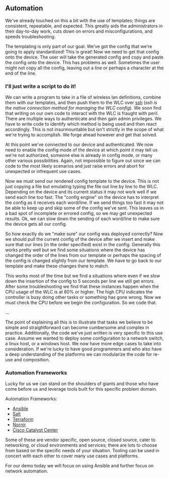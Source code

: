 ## Automation

We've already touched on this a bit with the use of templates; things are consistent, repeatable, and expected.  This 
greatly aids the administrators in their day-to-day work, cuts down on errors and misconfigurations, and speeds 
troubleshooting.   

The templating is only part of our goal. We've got the config that we're going to apply standardized!  This is great!
Now we need to get that config onto the device.  The user will take the generated config and copy and paste the config
onto the device.  This has problems as well.  Sometimes the user might not copy all the config, leaving out a line or
perhaps a character at the end of the line.  

### I'll just write a script to do it!

We can write a program to take in a file of wireless lan definitions, combine them with our templates, and then push
them to the WLC over [ssh](https://www.openssh.com/) (_ssh is the native connection method for managing the WLC 
config_).  We soon find that writing on our own code to interact with the WLC is fraught with peril.  There are multiple
ways to authenticate and then gain admin privileges.  We have to write code to identify which method is being used
and then react accordingly.  This is not insurmountable but isn't strictly in the scope of what we're trying to 
accomplish.  We forge ahead however and get that solved.   

At this point we've connected to our device and authenticated.  We now need to enable the config mode of the device at
which point it may tell us we're not authorized, someone else is already in config mode, or many other various
possibilities.  Again, not impossible to figure out since we can code to the most likely scenarios and just raise errors
and abort for unexpected or infrequent use cases.   

Now we must send our rendered config template to the device.  This is not just copying a file but emulating typing the
file out line by line to the WLC.  Depending on the device and its current status it may not work well if we send each
line too fast.  The "config engine" on the device has to interpret the config as it receives each word/line.  If we send
things too fast it may not be able to keep up and skip some of the config we've sent.  This leaves us in a bad spot of 
incomplete or errored config, so we may get unexpected results.  Ok, we can slow down the sending of each word/line to
make sure the device gets all our config.  

So how exactly do we "make sure" our config was deployed correctly?  Now we should pull the current config of the device
after we insert and make sure that our lines (in the order specified) exist in the config.  Generally this works pretty
well but we find some situations where the device has changed the order of the lines from our template or perhaps the
spacing of the config is changed slightly from our template.  We have to go back to our template and make these changes
there to match.   

This works most of the time but we find a situations where even if we slow down the insertion of the config to 5 seconds
per line we still get errors.  After some troubleshooting we find that these instances happen when the CPU usage of the
WLC is at 80% or higher.  The high CPU indicates the controller is busy doing other tasks or something has gone wrong.
Now we must check the CPU before we begin the configuration.  So we code that.

...

The point of explaining all this is to illustrate that tasks we believe to be simple and straightforward can become
cumbersome and complex in practice.   Additionally, the code we've just written is very specific to this use case.
Assume we wanted to deploy some configuration to a network switch, a linux host, or a windows host.  We now have more
edge cases to take into consideration.  If we're lucky to have good programmers and who also have a deep understanding
of the platforms we can modularize the code for re-use and composition.

### Automation Frameworks

Lucky for us we can stand on the shoulders of giants and those who have come before us and leverage tools built for this 
specific problem domain.

Automation Frameworks:
 - [Ansible](https://docs.ansible.com/ansible/latest/getting_started/introduction.html)
 - [Salt](https://docs.saltproject.io/en/master/topics/tutorials/walkthrough.html#salt-in-10-minutes/)
 - [Terraform](https://www.terraform.io/)
 - [Nornir](https://nornir.readthedocs.io/en/latest/)
 - [Cisco Catalyst Center](https://www.cisco.com/site/us/en/products/networking/catalyst-center/index.html)

Some of these are vendor specific, open source, closed source, cater to networking, or cloud environments and services;
there are lots to choose from based on the specific needs of your situation.  Tooling can be used in concert with each
other to cover many use cases and platforms.

For our demo today we will focus on using Ansible and further focus on network automation.
